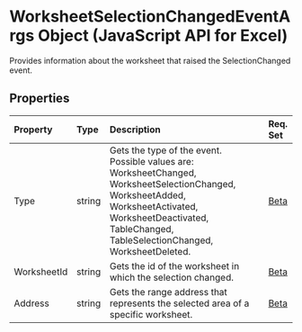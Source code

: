 # WorksheetSelectionChangedEventArgs Object (JavaScript API for Excel)

Provides information about the worksheet that raised the SelectionChanged event.

## Properties

| Property	   | Type	|Description| Req. Set|
|:---------------|:--------|:----------|:----|
|Type|string|Gets the type of the event. Possible values are: WorksheetChanged, WorksheetSelectionChanged, WorksheetAdded, WorksheetActivated, WorksheetDeactivated, TableChanged, TableSelectionChanged, WorksheetDeleted.|[Beta](../requirement-sets/excel-api-requirement-sets.md)|
|WorksheetId|string|Gets the id of the worksheet in which the selection changed.|[Beta](../requirement-sets/excel-api-requirement-sets.md)|
|Address|string|Gets the range address that represents the selected area of a specific worksheet.|[Beta](../requirement-sets/excel-api-requirement-sets.md)|

